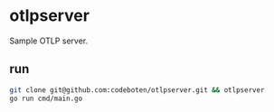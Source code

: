 # otlpserver
Sample OTLP server.

## run
```bash
git clone git@github.com:codeboten/otlpserver.git && otlpserver
go run cmd/main.go
```
